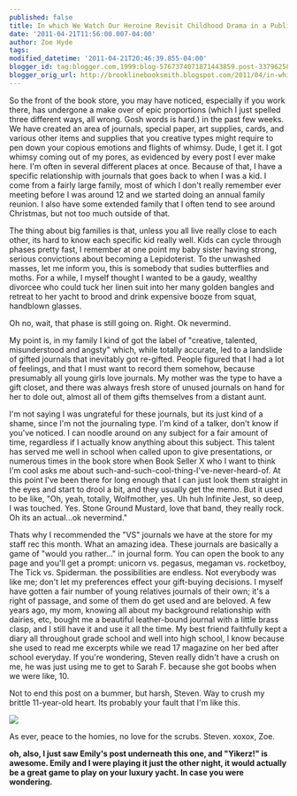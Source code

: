 ```yaml
---
published: false
title: In which We Watch Our Heroine Revisit Childhood Drama in a Public Forum...again...
date: '2011-04-21T11:56:00.007-04:00'
author: Zoe Hyde
tags:
modified_datetime: '2011-04-21T20:46:39.855-04:00'
blogger_id: tag:blogger.com,1999:blog-5767374071871443859.post-3379625857261447925
blogger_orig_url: http://brooklinebooksmith.blogspot.com/2011/04/in-which-we-watch-our-heroine-revisit.html
---
```

So the front of the book store, you may have noticed, especially if you work there, has undergone a make over of epic proportions (which I just spelled three different ways, all wrong. Gosh words is hard.) in the past few weeks. We have created an area of journals, special paper, art supplies, cards, and various other items and supplies that you creative types might require to pen down your copious emotions and flights of whimsy. Dude, I get it. I got whimsy coming out of my pores, as evidenced by every post I ever make here. I'm often in several different places at once. Because of that, I have a specific relationship with journals that goes back to when I was a kid. I come from a fairly large family, most of which I don't really remember ever meeting before I was around 12 and we started doing an annual family reunion. I also have some extended family that I often tend to see around Christmas, but not too much outside of that.

The thing about big families is that, unless you all live really close to each other, its hard to know each specific kid really well. Kids can cycle through phases pretty fast, I remember at one point my baby sister having strong, serious convictions about becoming a Lepidoterist. To the unwashed masses, let me inform you, this is somebody that sudies butterflies and moths. For a while, I myself thought I wanted to be a gaudy, wealthy divorcee who could tuck her linen suit into her many golden bangles and retreat to her yacht to brood and drink expensive booze from squat, handblown glasses.

Oh no, wait, that phase is still going on. Right. Ok nevermind.

My point is, in my family I kind of got the label of "creative, talented, misunderstood and angsty" which, while totally accurate, led to a landslide of gifted journals that inevitably got re-gifted. People figured that I had a lot of feelings, and that I must want to record them somehow, because presumably all young girls love journals. My mother was the type to have a gift closet, and there was always fresh store of unused journals on hand for her to dole out, almost all of them gifts themselves from a distant aunt.

I'm not saying I was ungrateful for these journals, but its just kind of a shame, since I'm not the journaling type. I'm kind of a talker, don't know if you've noticed. I can noodle around on any subject for a fair amount of time, regardless if I actually know anything about this subject. This talent has served me well in school when called upon to give presentations, or numerous times in the book store when Book Seller X who I want to think I'm cool asks me about such-and-such-cool-thing-I've-never-heard-of. At this point I've been there for long enough that I can just look them straight in the eyes and start to drool a bit, and they usually get the memo. But it used to be like, "Oh, yeah, totally, Wolfmother, yes. Uh huh Infinite Jest, so deep, I was touched. Yes. Stone Ground Mustard, love that band, they really rock. Oh its an actual...ok nevermind."

Thats why I recommended the "VS" journals we have at the store for my staff rec this month. What an amazing idea. These journals are basically a game of "would you rather..." in journal form. You can open the book to any page and you'll get a prompt: unicorn vs. pegasus, megaman vs. rocketboy, The Tick vs. Spiderman. the possibilities are endless. Not everybody was like me; don't let my preferences effect your gift-buying decisions. I myself have gotten a fair number of young relatives journals of their own; it's a right of passage, and some of them do get used and are beloved. A few years ago, my mom, knowing all about my background relationship with dairies, etc, bought me a beautiful leather-bound journal with a little brass clasp, and I still have it and use it all the time. My best friend faithfully kept a diary all throughout grade school and well into high school, I know because she used to read me excerpts while we read 17 magazine on her bed after school everyday. If you're wondering, Steven really didn't have a crush on me, he was just using me to get to Sarah F. because she got boobs when we were like, 10\.

Not to end this post on a bummer, but harsh, Steven. Way to crush my brittle 11-year-old heart. Its probably your fault that I'm like this.

![](http://lakersblog.latimes.com/.a/6a00d8341c506253ef01157129453a970c-320wi)

As ever, peace to the homies, no love for the scrubs. Steven.
xoxox, Zoe.


**oh, also, I just saw Emily's post underneath this one, and "Yikerz!" is awesome. Emily and I were playing it just the other night, it would actually be a great game to play on your luxury yacht. In case you were wondering.**